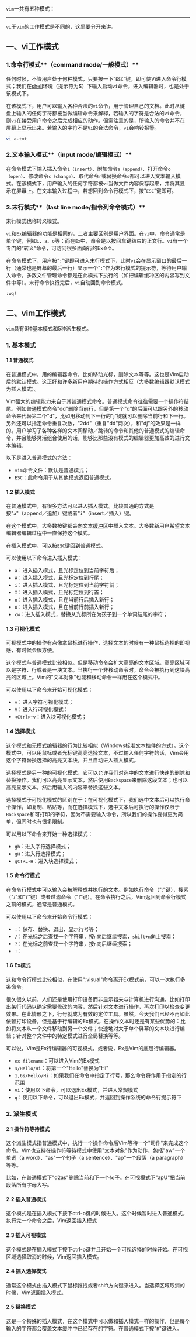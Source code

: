 `vim`一共有五种模式：

---

`vi`于`vim`的工作模式是不同的，这里要分开来讲。

## 一、vi工作模式

### 1.命令行模式**（command mode/一般模式）**

任何时候，不管用户处于何种模式，只要按一下“`ESC`”键，即可使Vi进入命令行模式；我们在[shell](https://www.linuxcool.com/)环境（提示符为$）下输入启动`vi`命令，进入编辑器时，也是处于该模式下。

在该模式下，用户可以输入各种合法的`vi`命令，用于管理自己的文档。此时从键盘上输入的任何字符都被当做编辑命令来解释，若输入的字符是合法的`Vi`命令，则`vi`在接受用户命令之后完成相应的动作。但需注意的是，所输入的命令并不在屏幕上显示出来。若输入的字符不是`Vi`的合法命令，`vi`会响铃报警。

```bash
vi a.txt
```

### 2.文本输入模式**（input mode/编辑模式）**

在命令模式下输入插入命令`i（insert）`、附加命令`a（append）`、打开命令`o（open）`、修改命令`c（change）`、取代命令`r`或替换命令`s`都可以进入文本输入模式。在该模式下，用户输入的任何字符都被`vi`当做文件内容保存起来，并将其显示在屏幕上。在文本输入过程中，若想回到命令行模式下，按”`ESC`”键即可。

### 3.末行模式**（last line mode/指令列命令模式）**

末行模式也称转义模式。

`vi`和`Ex`编辑器的功能是相同的，二者主要区别是用户界面。在`vi`中，命令通常是单个键，例如`i`、`a`、`o`等；而在`Ex`中，命令是以按回车键结束的正文行。`vi`有一个专门的“转义”命令，可访问很多面向行的Ex`命令`。

在命令模式下，用户按“`:`”键即可进入末行模式下，此时`vi`会在显示窗口的最后一行（通常也是屏幕的最后一行）显示一个“`:`”作为末行模式的提示符，等待用户输入命令。多数文件管理命令都是在此模式下执行的（如把编辑缓冲区的内容写到文件中等）。末行命令执行完后，`vi`自动回到命令模式。

```bash
:wq!
```

## 二、vim工作模式

`vim`具有6种基本模式和5种派生模式。

### 1. **基本模式**

#### 1.1 **普通模式**

在普通模式中，用的编辑器命令，比如移动光标，删除文本等等。这也是Vim启动后的默认模式。这正好和许多新用户期待的操作方式相反（大多数编辑器默认模式为插入模式）。

Vim强大的编辑能力来自于其普通模式命令。普通模式命令往往需要一个操作符结尾。例如普通模式命令"dd"删除当前行，但是第一个"d"的后面可以跟另外的移动命令来代替第二个"d"，比如用移动到下一行的"j"键就可以删除当前行和下一行。另外还可以指定命令重复次数，"2dd"（重复"dd"两次），和"dj"的效果是一样的。用户学习了各种各样的文本间移动／跳转的命令和其他的普通模式的编辑命令，并且能够灵活组合使用的话，能够比那些没有模式的编辑器更加高效的进行文本编辑。

以下是进入普通模式的方法：

- `vim`命令文件：默认是普通模式；
- `ESC`：此命令用于从其他模式返回普通模式。

#### 1.2 **插入模式**

在普通模式中，有很多方法可以进入插入模式。比较普通的方式是按"`a`"（append／追加）键或者"`i`"（insert／插入）键。

在这个模式中，大多数按键都会向文本[缓冲区](https://zh.wikipedia.org/wiki/%E7%BC%93%E5%86%B2%E5%8C%BA)中插入文本。大多数新用户希望文本编辑器编辑过程中一直保持这个模式。

在插入模式中，可以按`ESC`键回到普通模式。

可以使用以下命令进入插入模式：

- `a`：进入插入模式，且光标定位到当前字符后；
- `A`：进入插入模式，且光标定位到行尾；
- `i`：进入插入模式，且光标定位到当前字符前；
- `I`：进入插入模式，且光标定位到行首；
- `o`：进入插入模式，且在当前行后插入新行；
- `O`：进入插入模式，且在当前行前插入新行；
- `cw`：进入插入模式，替换从光标所在为孩子到一个单词结尾的字符；

#### 1.3 **可视化模式**

可视模式中的操作有点像拿鼠标进行操作，选择文本的时候有一种鼠标选择的即视感，有时候会很方便。

这个模式与普通模式比较相似。但是移动命令会扩大高亮的文本区域。高亮区域可以是字符、行或者是一块文本。当执行一个非移动命令时，命令会被执行到这块高亮的区域上。Vim的"文本对象"也能和移动命令一样用在这个模式中。

可以使用以下命令来开始可视化模式：

- `v`：进入字符可视化模式；
- `V`：进入行可视化模式；
- `<Ctrl>+v`：进入块可视化模式；

#### 1.4 **选择模式**

这个模式和无模式编辑器的行为比较相似（Windows标准文本控件的方式）。这个模式中，可以用鼠标或者光标键高亮选择文本，不过输入任何字符的话，Vim会用这个字符替换选择的高亮文本块，并且自动进入插入模式。

选择模式是另一种的可视化模式，它可以允许我们对选中的文本进行快速的删除和替换操作。我们可以高亮显示文本，然后使用`Backspace`来删除这段文本；也可以高亮显示文本，然后用输入的内容来替换这些文本。

选择模式于可视化模式的区别在于：在可视化模式下，我们选中文本后可以执行命令操作，如复制、粘贴等，而在选择模式下，选中文本后可执行的操作仅限于`Backspace`和可打印的字符，因为不需要输入命令，所以我们的操作变得更为简单，但同时也有很多限制。

可以用以下命令来开始一种选择模式：

- `gh`：进入字符选择模式；
- `gH`：进入行选择模式；
- `gCTRL-H`：进入块选择模式；

#### 1.5 **命令行模式**

在命令行模式中可以输入会被解释成并执行的文本。例如执行命令（":"键），搜索（"/"和"?"键）或者过滤命令（"!"键）。在命令执行之后，Vim返回到命令行模式之前的模式，通常是普通模式。

可以使用以下命令来开始命令行模式：

- `:`：保存、替换、退出、显示行号等；
- `/`：在光标之后查找一个字符串，按`n`向后继续搜索，`shift+n`向上搜索；
- `?`：在光标之前查找一个字符串，按`n`向后继续搜索；
- `!`：

#### 1.6 **Ex模式**

这和命令行模式比较相似，在使用":visual"命令离开Ex模式前，可以一次执行多条命令。

很久很久以前，人们还是使用打印设备而非显示器来与计算机进行沟通。比如打印出某行代码以确定需要修改的内容，然后针对文本进行操作，再次打印以检查变更效果。在此情形之下，行号就成为有效的定位工具。虽然，今天我们已经不再如此依赖打印设备，但是基于行编辑的Ex模式，在操作文本时还是有某些优势的：比如将文本从一个文件移动到另一个文件；快速地对大于单个屏幕的文本块进行编辑；针对整个文件中的特定模式进行全局替换等等。

可以说，Vim是Ex行编辑器的可视模式。或者说，Ex是Vim的底层行编辑器。

- `ex filename`：可以进入Vim的Ex模式
- `s/Hello/Hi`：将第一个"Hello"替换为"Hi"
- `1,6s/Hello/Hi`：如果我们在命令中指定了行号，那么命令将作用于指定的行范围
- `vi`：使用以下命令，可以退出Ex模式，并进入常规模式
- `q`：使用以下命令，可以退出Ex模式，并返回到操作系统的命令行提示符下

### 2. **派生模式**

#### 2.1 **操作符等待模式**

这个派生模式指普通模式中，执行一个操作命令后Vim等待一个"动作"来完成这个命令。Vim也支持在操作符等待模式中使用"文本对象"作为动作，包括"aw"一个单词（a word）、"as"一个句子（a sentence）、"ap"一个段落（a paragraph）等等。

比如，在普通模式下"d2as"删除当前和下一个句子。在可视模式下"apU"把当前段落所有字母大写。

#### 2.2 **插入普通模式**

这个模式是在插入模式下按下ctrl-o键的时候进入。这个时候暂时进入普通模式，执行完一个命令之后，Vim返回插入模式

#### 2.3 **插入可视模式**

这个模式是在插入模式下按下ctrl-o键并且开始一个可视选择的时候开始。在可视区域选择取消的时候，Vim返回插入模式。

#### 2.4 **插入选择模式**

通常这个模式由插入模式下鼠标拖拽或者shift方向键来进入。当选择区域取消的时候，Vim返回插入模式。

#### 2.5 **替换模式**

这是一个特殊的插入模式，在这个模式中可以做和插入模式一样的操作，但是每个输入的字符都会覆盖文本缓冲中已经存在的字符。在普通模式下按"`R`"键进入。